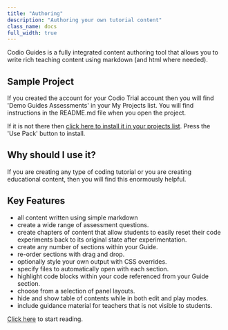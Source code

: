 ```yaml
---
title: "Authoring"
description: "Authoring your own tutorial content"
class_name: docs
full_width: true
---
```


Codio Guides is a fully integrated content authoring tool that allows you to write rich teaching content using markdown (and html where needed).

## Sample Project
If you created the account for your Codio Trial account then you will find 'Demo Guides Assessments' in your My Projects list. You will find instructions in the README.md file when you open the project.

If it is not there then [click here to install it in your projects list](https://codio.com/home/starter-packs/cc68d38b-b0ea-4825-9814-46a3594c2b11/).  Press the 'Use Pack' button to install.

## Why should I use it?
If you are creating any type of coding tutorial or you are creating educational content, then you will find this enormously helpful.

## Key Features

- all content written using simple markdown
- create a wide range of assessment questions.
- create chapters of content that allow students to easily reset their code experiments back to its original state after experimentation.
- create any number of sections within your Guide.
- re-order sections with drag and drop.
- optionally style your own output with CSS overrides.
- specify files to automatically open with each section.
- highlight code blocks within your code referenced from your Guide section.
- choose from a selection of panel layouts.
- hide and show table of contents while in both edit and play modes.
- include guidance material for teachers that is not visible to students.

[Click here](/docs/content/authoring/strategies) to start reading.
